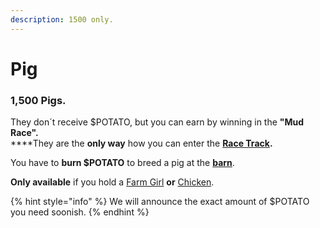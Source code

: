 ```yaml
---
description: 1500 only.
---
```


# Pig

### 1,500 Pigs.

They don´t receive $POTATO, but you can earn by winning in the **"Mud Race".**\
****They are the **only way** how you can enter the [**Race Track**](broken-reference)**.**

You have to **burn $POTATO** to breed a pig at the [**barn**](../../locations/barn.md).

**Only available** if you hold a [Farm Girl](broken-reference) **or** [Chicken](broken-reference).

{% hint style="info" %}
We will announce the exact amount of $POTATO you need soonish.
{% endhint %}
